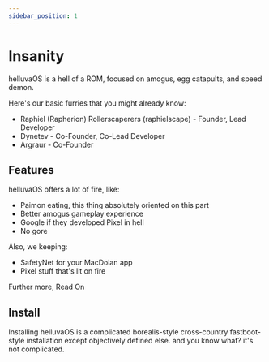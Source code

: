 ```yaml
---
sidebar_position: 1
---
```


# Insanity

helluvaOS is a hell of a ROM, focused on amogus, egg catapults, and speed demon.

Here's our basic furries that you might already know:

- Raphiel (Rapherion) Rollerscaperers (raphielscape) - Founder, Lead Developer
- Dynetev - Co-Founder, Co-Lead Developer
- Argraur - Co-Founder

## Features

helluvaOS offers a lot of fire, like:

- Paimon eating, this thing absolutely oriented on this part
- Better amogus gameplay experience
- Google if they developed Pixel in hell
- No gore

Also, we keeping:

- SafetyNet for your MacDolan app
- Pixel stuff that's lit on fire

Further more, Read On

## Install

Installing helluvaOS is a complicated borealis-style cross-country fastboot-style
installation except objectively defined else. and you know what? it's not complicated.
